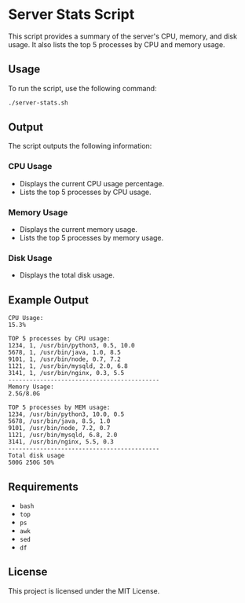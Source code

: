 # Server Stats Script

This script provides a summary of the server's CPU, memory, and disk usage. It also lists the top 5 processes by CPU and memory usage.

## Usage

To run the script, use the following command:

```bash
./server-stats.sh
```

## Output

The script outputs the following information:

### CPU Usage
- Displays the current CPU usage percentage.
- Lists the top 5 processes by CPU usage.

### Memory Usage
- Displays the current memory usage.
- Lists the top 5 processes by memory usage.

### Disk Usage
- Displays the total disk usage.

## Example Output

```plaintext
CPU Usage:
15.3%

TOP 5 processes by CPU usage:
1234, 1, /usr/bin/python3, 0.5, 10.0
5678, 1, /usr/bin/java, 1.0, 8.5
9101, 1, /usr/bin/node, 0.7, 7.2
1121, 1, /usr/bin/mysqld, 2.0, 6.8
3141, 1, /usr/bin/nginx, 0.3, 5.5
-------------------------------------------
Memory Usage:
2.5G/8.0G

TOP 5 processes by MEM usage:
1234, /usr/bin/python3, 10.0, 0.5
5678, /usr/bin/java, 8.5, 1.0
9101, /usr/bin/node, 7.2, 0.7
1121, /usr/bin/mysqld, 6.8, 2.0
3141, /usr/bin/nginx, 5.5, 0.3
-------------------------------------------
Total disk usage
500G 250G 50%
```

## Requirements

- `bash`
- `top`
- `ps`
- `awk`
- `sed`
- `df`

## License

This project is licensed under the MIT License.